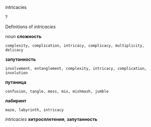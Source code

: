 intricacies

?


Definitions of _intricacies_

noun
**сложность**

    complexity, complication, intricacy, complicacy, multiplicity, delicacy
**запутанность**

    involvement, entanglement, complexity, intricacy, complication, involution
**путаница**

    confusion, tangle, mess, mix, mishmash, jumble
**лабиринт**

    maze, labyrinth, intricacy

_intricacies_
**хитросплетения**, **запутанность**